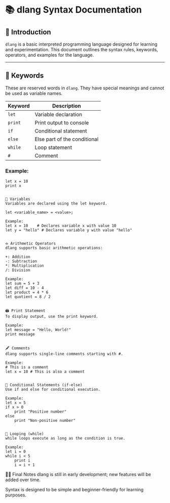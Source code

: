 # 📚 dlang Syntax Documentation

## 📝 Introduction

`dlang` is a basic interpreted programming language designed for learning and experimentation. This document outlines the syntax rules, keywords, operators, and examples for the language.

---

## 🔑 Keywords

These are reserved words in `dlang`. They have special meanings and cannot be used as variable names.

| Keyword | Description                  |
| ------- | ---------------------------- |
| `let`   | Variable declaration         |
| `print` | Print output to console      |
| `if`    | Conditional statement        |
| `else`  | Else part of the conditional |
| `while` | Loop statement               |
| `#`     | Comment                      |

### Example:

```dlang
let x = 10
print x


📐 Variables
Variables are declared using the let keyword.

let <variable_name> = <value>;

Example:
let x = 10    # Declares variable x with value 10
let y = "hello" # Declares variable y with value "hello"


➗ Arithmetic Operators
dlang supports basic arithmetic operations:

+: Addition
-: Subtraction
*: Multiplication
/: Division

Example:
let sum = 5 + 3
let diff = 10 - 4
let product = 4 * 6
let quotient = 8 / 2


🖨️ Print Statement
To display output, use the print keyword.

Example:
let message = "Hello, World!"
print message


🖋️ Comments
dlang supports single-line comments starting with #.

Example:
# This is a comment
let x = 10 # This is also a comment


🔄 Conditional Statements (if-else)
Use if and else for conditional execution.

Example:
let x = 5
if x > 0
    print "Positive number"
else
    print "Non-positive number"


🔁 Looping (while)
while loops execute as long as the condition is true.

Example:
let i = 0
while i < 5
    print i
    i = i + 1

```

🧑‍💻 Final Notes
dlang is still in early development; new features will be added over time.

Syntax is designed to be simple and beginner-friendly for learning purposes.
